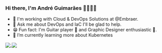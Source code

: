 
### Hi there, I'm André Guimarães 🤘🏽👨‍💻

- 🔭 I'm working with Cloud & DevOps Solutions at @Embraer.
- 💬 Ask me about DevOps and IaC I'll be glad to help.
- 😁 Fun fact: I'm Guitar player 🎸 and Graphic Designer enthusiastic 🎨.
- 🌱 I’m currently learning more about Kubernetes

<a href="https://github.com/AndreGuima/github-readme-stats">
  <img align="center" src="https://github-readme-stats.vercel.app/api/top-langs/?username=AndreGuima&layout=compact" />
</a>
<a href="https://github.com/AndreGuima/github-readme-stats">
  <img align="center" src="https://github-readme-stats.vercel.app/api?username=AndreGuima&count_private=true&show_icons=true" />
</a>
